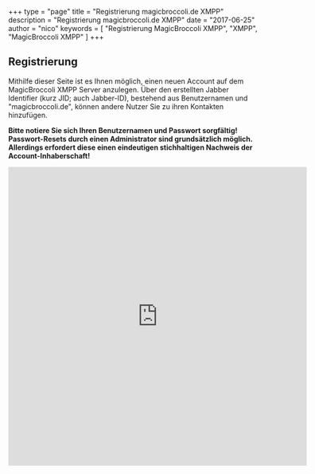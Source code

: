 +++
type = "page"
title = "Registrierung magicbroccoli.de XMPP"
description = "Registrierung magicbroccoli.de XMPP"
date = "2017-06-25"
author = "nico"
keywords = [ "Registrierung MagicBroccoli XMPP", "XMPP", "MagicBroccoli XMPP" ]
+++
## Registrierung
Mithilfe dieser Seite ist es Ihnen möglich, einen neuen Account auf dem MagicBroccoli XMPP Server anzulegen.
Über den erstellten Jabber Identifier (kurz JID; auch Jabber-ID), bestehend aus Benutzernamen und "magicbroccoli.de", können andere Nutzer Sie zu ihren Kontakten hinzufügen.

**Bitte notiere Sie sich Ihren Benutzernamen und Passwort sorgfältig! Passwort-Resets durch einen Administrator sind grundsätzlich möglich. Allerdings erfordert diese einen eindeutigen stichhaltigen Nachweis der Account-Inhaberschaft!**

<center><iframe src="https://magicbroccoli.de/registerform" style="height: 600px; width: 600px;" frameBorder="0"></iframe></center>
